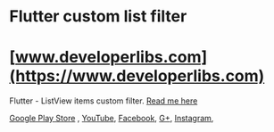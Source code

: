 # Flutter custom list filter


# [www.developerlibs.com](https://www.developerlibs.com)

Flutter - ListView items custom filter. [Read me here](https://www.developerlibs.com/2018/11/flutter-listview-items-custom-filter.html)

[Google Play Store](https://play.google.com/store/apps/details?id=com.devlibs.developerlibs) ,
[YouTube](https://youtu.be/2-G7IH8ZRVg),
[Facebook](https://www.facebook.com/developerlibs), 
[G+](https://plus.google.com/109457600203481575432),
[Instagram](https://www.instagram.com/developerlibs/), 
